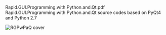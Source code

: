 Rapid.GUI.Programming.with.Python.and.Qt.pdf
Rapid.GUI.Programming.with.Python.and.Qt source codes
based on PyQt4 and Python 2.7

![RGPwPaQ cover][RGPwPaQ]

[RGPwPaQ]:https://www.qtrac.eu/pyqtbookm.png
